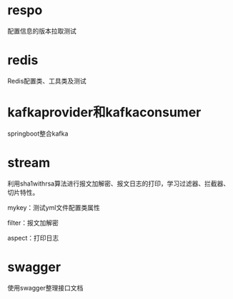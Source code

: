 # respo
配置信息的版本拉取测试

# redis
Redis配置类、工具类及测试

# kafkaprovider和kafkaconsumer
springboot整合kafka

# stream
利用sha1withrsa算法进行报文加解密、报文日志的打印，学习过滤器、拦截器、切片特性。

mykey：测试yml文件配置类属性

filter：报文加解密

aspect：打印日志

# swagger
使用swagger整理接口文档
